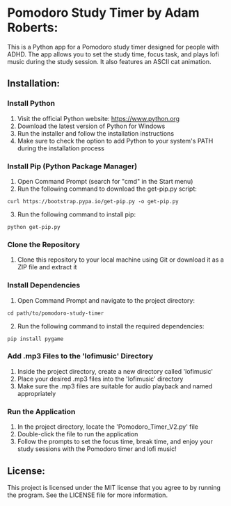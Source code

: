 # Pomodoro Study Timer by Adam Roberts:

This is a Python app for a Pomodoro study timer designed for people with ADHD. The app allows you to set the study time, focus task, and plays lofi music during the study session. It also features an ASCII cat animation.

## Installation:

### Install Python

  1. Visit the official Python website: https://www.python.org
  2. Download the latest version of Python for Windows
  3. Run the installer and follow the installation instructions
  4. Make sure to check the option to add Python to your system's PATH during the installation process

### Install Pip (Python Package Manager)

  1. Open Command Prompt (search for "cmd" in the Start menu)
  2. Run the following command to download the get-pip.py script:
  ```
  curl https://bootstrap.pypa.io/get-pip.py -o get-pip.py
  ```
  3. Run the following command to install pip:
  ```
  python get-pip.py
  ```

### Clone the Repository

  1. Clone this repository to your local machine using Git or download it as a ZIP file and extract it

### Install Dependencies

  1. Open Command Prompt and navigate to the project directory:
  ```
  cd path/to/pomodoro-study-timer
  ```
  2. Run the following command to install the required dependencies:
  ```
  pip install pygame
  ```

### Add .mp3 Files to the 'lofimusic' Directory
  1. Inside the project directory, create a new directory called 'lofimusic'
  2. Place your desired .mp3 files into the 'lofimusic' directory
  3. Make sure the .mp3 files are suitable for audio playback and named appropriately

### Run the Application

  1. In the project directory, locate the 'Pomodoro_Timer_V2.py' file
  2. Double-click the file to run the application
  3. Follow the prompts to set the focus time, break time, and enjoy your study sessions with the Pomodoro timer and lofi music!


## License:

This project is licensed under the MIT license that you agree to by running the program. See the LICENSE file for more information.
